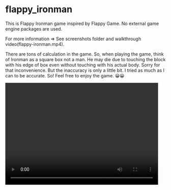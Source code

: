 # flappy_ironman

This is Flappy Ironman game inspired by Flappy Game.
No external game engine packages are used.


For more information => See screenshots folder and walkthrough video(flappy-ironman.mp4).

There are tons of calculation in the game. So, when playing the game, think of Ironman as a square box not a man. He may die due to touching the block with his edge of box even without touching with his actual body.
Sorry for that inconvenience. But the inaccuracy is only a little bit. I tried as much as I can to be accurate.
So! Feel free to enjoy the game. 😀😀

<video width="480" height="320" controls="controls">
  <source src="/flappy-ironman.mp4" type="video/mp4">
</video>
